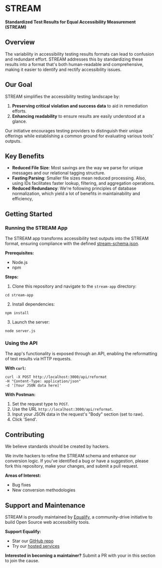 # STREAM 
**Standardized Test Results for Equal Accessibility Measurement (STREAM)**

## Overview
The variability in accessibility testing results formats can lead to confusion and redundant effort. STREAM addresses this by standardizing these results into a format that's both human-readable and comprehensive, making it easier to identify and rectify accessibility issues.

## Our Goal
STREAM simplifies the accessibility testing landscape by:
1. **Preserving critical violation and success data** to aid in remediation efforts.
2. **Enhancing readability** to ensure results are easily understood at a glance.

Our initiative encourages testing providers to distinguish their unique offerings while establishing a common ground for evaluating various tools' outputs.

## Key Benefits
- **Reduced File Size**: Most savings are the way we parse for unique messages and our relational tagging structure.
- **Fasting Parsing**: Smaller file sizes mean reduced processing. Also, using IDs facilitates faster lookup, filtering, and aggregation operations.
- **Reduced Redundancy**: We're following principles of database normalization, which yield a lot of benefits in maintainability and efficiency,

## Getting Started
### Running the STREAM App
The STREAM app transforms accessibility test outputs into the STREAM format, ensuring compliance with the defined [stream-schema.json](stream-schema.json).

**Prerequisites:**
- Node.js
- npm

**Steps:**
1. Clone this repository and navigate to the `stream-app` directory:
```
cd stream-app
```
2. Install dependencies:
```
npm install
```
3. Launch the server:
```
node server.js
```

### Using the API
The app's functionality is exposed through an API, enabling the reformatting of test results via HTTP requests.

**With `curl`:**
```
curl -X POST http://localhost:3000/api/reformat
-H "Content-Type: application/json"
-d '[Your JSON data here]'
```

**With Postman:**
1. Set the request type to `POST`.
2. Use the URL `http://localhost:3000/api/reformat`.
3. Input your JSON data in the request's "Body" section (set to raw).
4. Click 'Send'.

## Contributing
We believe standards should be created by hackers.

We invite hackers to refine the STREAM schema and enhance our conversion logic. If you've identified a bug or have a suggestion, please fork this repository, make your changes, and submit a pull request.

**Areas of Interest:**
- Bug fixes
- New conversion methodologies

## Support and Maintenance
STREAM is proudly maintained by [Equalify](http://github.com/equalifyEverything/), a community-drive initiative to build Open Source web accessibility tools. 

**Support Equalify:**
- Star our [GitHub repo](https://github.com/EqualifyEverything/equalify)
- Try our [hosted services](https://equalify.app)

**Interested in becoming a maintainer?** 
Submit a PR with your in this section to join the cause.

